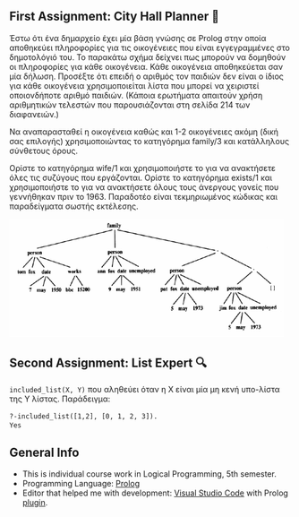 ## First Assignment: City Hall Planner 🦺
Έστω ότι ένα δημαρχείο έχει μία βάση γνώσης σε Prolog στην οποία αποθηκεύει πληροφορίες για τις οικογένειες που είναι εγγεγραμμένες στο δημοτολόγιό του. Το παρακάτω σχήμα δείχνει πως μπορούν να δομηθούν οι πληροφορίες για κάθε οικογένεια. Κάθε οικογένεια αποθηκεύεται σαν μία δήλωση. Προσέξτε ότι επειδή ο αριθμός τον παιδιών δεν είναι ο ίδιος για κάθε οικογένεια χρησιμοποιείται λίστα που μπορεί να χειριστεί οποιονδήποτε αριθμό παιδιών.  (Κάποια ερωτήματα απαιτούν χρήση αριθμητικών τελεστών που παρουσιάζονται στη σελίδα 214 των διαφανειών.)

Να αναπαρασταθεί η οικογένεια καθώς και 1-2 οικογένειες ακόμη (δική σας επιλογής) χρησιμοποιώντας το κατηγόρημα family/3 και κατάλληλους σύνθετους όρους. 

Ορίστε το κατηγόρημα wife/1 και χρησιμοποιήστε το για να ανακτήσετε όλες τις συζύγους που εργάζονται. Ορίστε το κατηγόρημα exists/1 και χρησιμοποιήστε το για να ανακτήσετε όλους τους άνεργους γονείς που γεννήθηκαν πριν το 1963.
Παραδοτέο είναι τεκμηριωμένος κώδικας και παραδείγματα σωστής εκτέλεσης.

![Alt text](https://github.com/vagman/City-Hall-Planner/blob/main/given_family_example.png)

## Second Assignment: List Expert 🔍
```included_list(X, Y)``` που αληθεύει όταν η Χ είναι μία μη κενή υπο-λίστα της Υ λίστας. 
Παράδειγμα:

```
?-included_list([1,2], [0, 1, 2, 3]).
Yes
```

## General Info
* This is individual course work in Logical Programming, 5th semester.
* Programming Language: [Prolog](https://www.swi-prolog.org/)
* Editor that helped me with development: [Visual Studio Code](https://code.visualstudio.com/) with Prolog [plugin](https://code.visualstudio.com/).
